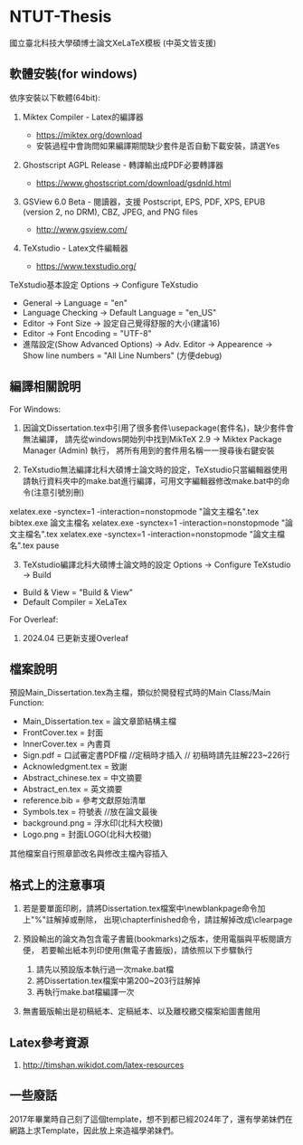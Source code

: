 # NTUT-Thesis
國立臺北科技大學碩博士論文XeLaTeX模板 (中英文皆支援)

## 軟體安裝(for windows)
依序安裝以下軟體(64bit):

1. Miktex Compiler - Latex的編譯器
   - https://miktex.org/download
   - 安裝過程中會詢問如果編譯期間缺少套件是否自動下載安裝，請選Yes

2. Ghostscript AGPL Release - 轉譯輸出成PDF必要轉譯器
   - https://www.ghostscript.com/download/gsdnld.html

3. GSView 6.0 Beta - 閱讀器，支援 Postscript, EPS, PDF, XPS, EPUB (version 2, no DRM), CBZ, JPEG, and PNG files
   - http://www.gsview.com/

4. TeXstudio - Latex文件編輯器
   - https://www.texstudio.org/

TeXstudio基本設定 Options -> Configure TeXstudio
 - General -> Language = "en"
 - Language Checking -> Default Language = "en_US" 
 - Editor -> Font Size -> 設定自己覺得舒服的大小(建議16)
 - Editor -> Font Encoding = "UTF-8"
 - 進階設定(Show Advanced Options) -> Adv. Editor -> Appearence -> Show line numbers = "All Line Numbers" (方便debug)

## 編譯相關說明
For Windows:
1. 因論文Dissertation.tex中引用了很多套件\usepackage(套件名)，缺少套件會無法編譯，
請先從windows開始列中找到MikTeX 2.9 -> Miktex Package Manager (Admin) 執行，
將所有用到的套件用名稱一一搜尋後右鍵安裝

2. TeXstudio無法編譯北科大碩博士論文時的設定，TeXstudio只當編輯器使用
   請執行資料夾中的make.bat進行編譯，可用文字編輯器修改make.bat中的命令(注意引號別刪)

xelatex.exe -synctex=1 -interaction=nonstopmode "論文主檔名".tex
bibtex.exe 論文主檔名
xelatex.exe -synctex=1 -interaction=nonstopmode "論文主檔名".tex
xelatex.exe -synctex=1 -interaction=nonstopmode "論文主檔名".tex
pause

3. TeXstudio編譯北科大碩博士論文時的設定 Options -> Configure TeXstudio -> Build 
 - Build & View = "Build & View"
 - Default Compiler = XeLaTex

For Overleaf:
1. 2024.04 已更新支援Overleaf

## 檔案說明

預設Main_Dissertation.tex為主檔，類似於開發程式時的Main Class/Main Function:

- Main_Dissertation.tex = 論文章節結構主檔
- FrontCover.tex = 封面
- InnerCover.tex = 內書頁
- Sign.pdf = 口試審定書PDF檔 //定稿時才插入 // 初稿時請先註解223~226行
- Acknowledgment.tex = 致謝
- Abstract_chinese.tex = 中文摘要 
- Abstract_en.tex = 英文摘要 
- reference.bib = 參考文獻原始清單
- Symbols.tex = 符號表 //放在論文最後
- background.png = 浮水印(北科大校徽)
- Logo.png = 封面LOGO(北科大校徽)

其他檔案自行照章節改名與修改主檔內容插入

## 格式上的注意事項

1. 若是要單面印刷，請將Dissertation.tex檔案中\newblankpage命令加上"%"註解掉或刪除，
出現\chapterfinished命令，請註解掉改成\clearpage

2. 預設輸出的論文為包含電子書籤(bookmarks)之版本，使用電腦與平板閱讀方便，
   若要輸出紙本列印使用(無電子書籤版)，請依照以下步驟執行
   1.	請先以預設版本執行過一次make.bat檔
   2.	將Dissertation.tex檔案中第200~203行註解掉
   3.	再執行make.bat檔編譯一次

4. 無書籤版輸出是初稿紙本、定稿紙本、以及離校繳交檔案給圖書館用

## Latex參考資源
1. http://timshan.wikidot.com/latex-resources

## 一些廢話
2017年畢業時自己刻了這個template，想不到都已經2024年了，還有學弟妹們在網路上求Template，因此放上來造福學弟妹們。

